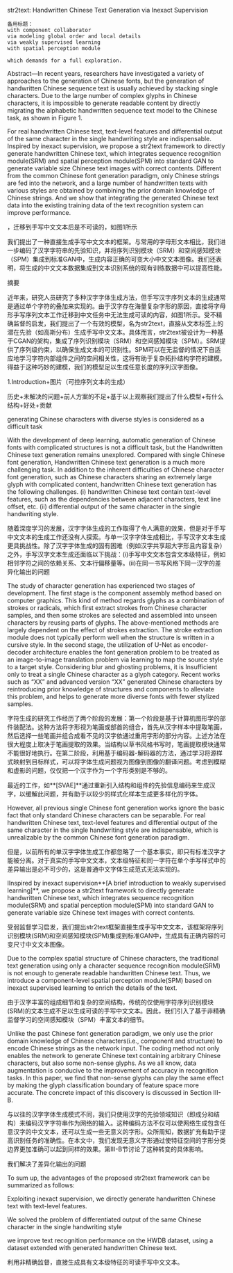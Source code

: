 str2text: Handwritten Chinese Text Generation via Inexact Supervision



```
备用标题：
with component collaborator
via modeling global order and local details
via weakly supervised learning
with spatial perception module

which demands for a full exploration. 
```



Abstract—In recent years, researchers have investigated a variety of approaches to the generation of Chinese fonts, but the generation of handwritten Chinese sequence text is usually achieved by stacking single characters. Due to the large number of complex glyphs in Chinese characters, it is impossible to generate readable content by directly migrating the alphabetic handwritten sequence text model to the Chinese task, as shown in Figure 1.

For real handwritten Chinese text, text-level features and differential output of the same character in the single handwriting style are indispensable. Inspired by inexact supervision, we propose a str2text framework to directly generate handwritten Chinese text, which integrates sequence recognition module(SRM) and spatial perception module(SPM) into standard GAN to generate variable size Chinese text images with correct contents. Different from the common Chinese font generation paradigm, only Chinese strings are fed into the network, and a large number of handwritten texts with various styles are obtained by combining the prior domain knowledge of Chinese strings. And we show that integrating the generated Chinese text data into the existing training data of the text recognition system can improve performance.





，迁移到手写中文文本后是不可读的，如图1所示



我们提出了一种直接生成手写中文文本的框架。与常用的字母形文本相比，我们进一步编码了汉字字符串的先验知识，并将序列识别模块（SRM）和空间感知模块（SPM）集成到标准GAN中，生成内容正确的可变大小中文文本图像。我们还表明，将生成的中文文本数据集成到文本识别系统的现有训练数据中可以提高性能。



摘要

近年来，研究人员研究了多种汉字字体生成方法，但手写汉字序列文本的生成通常是通过单个字符的叠加来实现的。由于汉字存在海量复杂字形的原因，直接将字母形手写序列文本工作迁移到中文任务中无法生成可读的内容，如图1所示。受不精确监督的启发，我们提出了一个有效的模型，名为str2text，直接从文本标签上的潜在先验（如高斯分布）生成手写中文文本。具体而言，str2text被设计为一种基于CGAN的架构，集成了序列识别模块（SRM）和空间感知模块（SPM）。SRM提供了序列级约束，以确保生成文本的可识别性。SPM可以在无监督的情况下自适应地学习字符内部组件之间的空间相关性，这将有助于复杂拓扑结构字符的建模。得益于这种巧妙的建模，我们的模型足以生成任意长度的序列汉字图像。



1.Introduction+图片（可控序列文本的生成）



历史+未解决的问题+前人方案的不足+基于以上观察我们提出了什么模型+有什么结构+好处+贡献

generating Chinese characters with diverse styles is considered as a difficult task



With the development of deep learning, automatic generation of Chinese fonts with complicated structures is not a difficult task, but the Handwritten Chinese text generation remains unexplored. Compared with single Chinese font generation, Handwritten Chinese text generation is a much more challenging task. In addition to the inherent difficulties of Chinese character font generation, such as Chinese characters sharing an extremely large glyph with complicated content, handwritten Chinese text generation has the following challenges.  (i) handwritten Chinese text contain text-level features, such as the dependencies between adjacent characters, text line offset, etc. (ii) differential output of the same character in the single handwriting style.

随着深度学习的发展，汉字字体生成的工作取得了令人满意的效果，但是对于手写中文文本的生成工作还没有人探索。与单一汉字字体生成相比，手写汉字文本生成更具挑战性。除了汉字字体生成的固有困难（例如汉字共享超大字形且内容复杂）之外，手写汉字文本生成还面临以下挑战：(i)手写中文文本包含文本级特征，例如相邻字符之间的依赖关系、文本行偏移量等。(ii)在同一书写风格下同一汉字的差异化输出的问题



The study of character generation has experienced two stages of development. The first stage is the component assembly method based on computer graphics. This kind of method regards glyphs as a combination of strokes or radicals, which first extract strokes from Chinese character samples, and then some strokes are selected and assembled into unseen characters by reusing parts of glyphs. The above-mentioned methods are largely dependent on the effect of strokes extraction. The stroke extraction module does not typically perform well when the structure is written in a cursive style.
In the second stage, the utilization of U-Net as encoder-decoder architecture enables the font generation problem to be treated as an image-to-image translation problem via learning to map the source style to a target style. Considering blur and ghosting problems, it is Insufficient only to treat a single Chinese character as a glyph category. 
Recent works such as “XX” and advanced version “XX” generated Chinese characters by reintroducing prior knowledge of structures and components to alleviate this problem, and helps to generate more diverse fonts with fewer stylized samples.  



字符生成的研究工作经历了两个阶段的发展：第一个阶段是基于计算机图形学的部件装配法。这种方法将字形视为笔画或部首的组合，首先从汉字样本中提取笔画，然后选择一些笔画并组合成看不见的汉字依通过重用字形的部分内容。上述方法在很大程度上取决于笔画提取的效果。当结构以草书风格书写时，笔画提取模块通常不能很好地执行。在第二阶段，利用基于编码器-解码器的方法，通过学习将源样式映射到目标样式，可以将字体生成问题视为图像到图像的翻译问题。考虑到模糊和虚影的问题，仅仅把一个汉字作为一个字形类别是不够的。

最近的工作，如**[SVAE]**通过重新引入结构和组件的先验信息编码来生成汉字，以缓解此问题，并有助于以较少的样式化样本生成更多样化的字体。

However, all previous single Chinese font generation works ignore the basic fact that only standard Chinese characters can be separable. For real handwritten Chinese text, text-level features and differential output of the same character in the single handwriting style are indispensable, which is unrealizable by the common Chinese font generation paradigm.

但是，以前所有的单汉字字体生成工作都忽略了一个基本事实，即只有标准汉字才能被分离。对于真实的手写中文文本，文本级特征和同一字符在单个手写样式中的差异输出是必不可少的，这是普通中文字体生成范式无法实现的。

IInspired by inexact supervision**[A brief introduction to weakly supervised learning]**, we propose a str2text framework to directly generate handwritten Chinese text, which integrates sequence recognition module(SRM) and spatial perception module(SPM) into standard GAN to generate variable size Chinese text images with correct contents.

受弱监督学习启发，我们提出str2text框架直接生成手写中文文本，该框架将序列识别模块(SRM)和空间感知模块(SPM)集成到标准GAN中，生成具有正确内容的可变尺寸中文文本图像。

Due to the complex spatial structure of Chinese characters, the traditional text generation using only a character sequence recognition module(SRM) is not enough to generate readable handwritten Chinese text. Thus, we introduce a component-level spatial perception module(SPM) based on inexact supervised learning to enrich the details of the text. 

由于汉字丰富的组成细节和复杂的空间结构，传统的仅使用字符序列识别模块(SRM)的文本生成不足以生成可读的手写中文文本。因此，我们引入了基于非精确监督学习的空间感知模块（SPM）丰富文本的细节。



Unlike the past Chinese font generation paradigm, we only use the prior domain knowledge of Chinese characters(i.e., component and structure) to encode Chinese strings as the network input. The coding method not only enables the network to generate Chinese text containing arbitrary Chinese characters, but also some non-sense glyphs. As we all know, data augmentation is conducive to the improvement of accuracy in recognition tasks. In this paper, we find that non-sense glyphs can play the same effect by making the glyph classification boundary of feature space more accurate. The concrete impact of this discovery is discussed in Section III-B.

与以往的汉字字体生成模式不同，我们只使用汉字的先验领域知识（即成分和结构）来编码汉字字符串作为网络的输入。这种编码方法不仅可以使网络生成包含任意汉字的中文文本，还可以生成一些无意义的字形。众所周知，数据扩充有助于提高识别任务的准确性。在本文中，我们发现无意义字形通过使特征空间的字形分类边界更加准确可以起到同样的效果。第III-B节讨论了这种转变的具体影响。

我们解决了差异化输出的问题

To sum up, the advantages of the proposed str2text framework can be summarized as follows: 

Exploiting inexact supervision, we directly generate handwritten Chinese text with text-level features.

We solved the problem of differentiated output of the same Chinese character in the single handwriting style

we improve text recognition performance on the HWDB dataset, using a dataset extended with generated handwritten Chinese text.

利用非精确监督，直接生成具有文本级特征的可读手写中文文本。